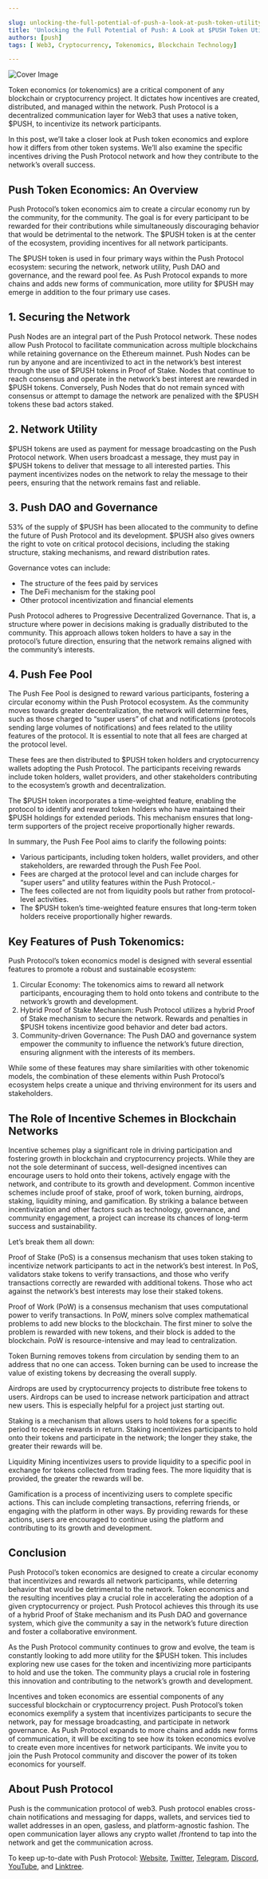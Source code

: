 ```yaml
---

slug: unlocking-the-full-potential-of-push-a-look-at-push-token-utility
title: 'Unlocking the Full Potential of Push: A Look at $PUSH Token Utility🪙'
authors: [push]
tags: [ Web3, Cryptocurrency, Tokenomics, Blockchain Technology]

---
```


![Cover Image](./cover-image.webp)

Token economics (or tokenomics) are a critical component of any blockchain or cryptocurrency project. It dictates how incentives are created, distributed, and managed within the network. Push Protocol is a decentralized communication layer for Web3 that uses a native token, $PUSH, to incentivize its network participants.

In this post, we’ll take a closer look at Push token economics and explore how it differs from other token systems. We’ll also examine the specific incentives driving the Push Protocol network and how they contribute to the network’s overall success.

## Push Token Economics: An Overview

Push Protocol’s token economics aim to create a circular economy run by the community, for the community. The goal is for every participant to be rewarded for their contributions while simultaneously discouraging behavior that would be detrimental to the network. The $PUSH token is at the center of the ecosystem, providing incentives for all network participants.

The $PUSH token is used in four primary ways within the Push Protocol ecosystem: securing the network, network utility, Push DAO and governance, and the reward pool fee. As Push Protocol expands to more chains and adds new forms of communication, more utility for $PUSH may emerge in addition to the four primary use cases.

## 1. Securing the Network

Push Nodes are an integral part of the Push Protocol network. These nodes allow Push Protocol to facilitate communication across multiple blockchains while retaining governance on the Ethereum mainnet. Push Nodes can be run by anyone and are incentivized to act in the network’s best interest through the use of $PUSH tokens in Proof of Stake. Nodes that continue to reach consensus and operate in the network’s best interest are rewarded in $PUSH tokens. Conversely, Push Nodes that do not remain synced with consensus or attempt to damage the network are penalized with the $PUSH tokens these bad actors staked.

## 2. Network Utility

$PUSH tokens are used as payment for message broadcasting on the Push Protocol network. When users broadcast a message, they must pay in $PUSH tokens to deliver that message to all interested parties. This payment incentivizes nodes on the network to relay the message to their peers, ensuring that the network remains fast and reliable.

## 3. Push DAO and Governance

53% of the supply of $PUSH has been allocated to the community to define the future of Push Protocol and its development. $PUSH also gives owners the right to vote on critical protocol decisions, including the staking structure, staking mechanisms, and reward distribution rates.

Governance votes can include:

- The structure of the fees paid by services
- The DeFi mechanism for the staking pool
- Other protocol incentivization and financial elements

Push Protocol adheres to Progressive Decentralized Governance. That is, a structure where power in decisions making is gradually distributed to the community. This approach allows token holders to have a say in the protocol’s future direction, ensuring that the network remains aligned with the community’s interests.

## 4. Push Fee Pool

The Push Fee Pool is designed to reward various participants, fostering a circular economy within the Push Protocol ecosystem. As the community moves towards greater decentralization, the network will determine fees, such as those charged to “super users” of chat and notifications (protocols sending large volumes of notifications) and fees related to the utility features of the protocol. It is essential to note that all fees are charged at the protocol level.

These fees are then distributed to $PUSH token holders and cryptocurrency wallets adopting the Push Protocol. The participants receiving rewards include token holders, wallet providers, and other stakeholders contributing to the ecosystem’s growth and decentralization.

The $PUSH token incorporates a time-weighted feature, enabling the protocol to identify and reward token holders who have maintained their $PUSH holdings for extended periods. This mechanism ensures that long-term supporters of the project receive proportionally higher rewards.

In summary, the Push Fee Pool aims to clarify the following points:

- Various participants, including token holders, wallet providers, and other stakeholders, are rewarded through the Push Fee Pool.
- Fees are charged at the protocol level and can include charges for “super users” and utility features within the Push Protocol.- 
- The fees collected are not from liquidity pools but rather from protocol-level activities.
- The $PUSH token’s time-weighted feature ensures that long-term token holders receive proportionally higher rewards.

## Key Features of Push Tokenomics:

Push Protocol’s token economics model is designed with several essential features to promote a robust and sustainable ecosystem:

1. Circular Economy: The tokenomics aims to reward all network participants, encouraging them to hold onto tokens and contribute to the network’s growth and development.
2. Hybrid Proof of Stake Mechanism: Push Protocol utilizes a hybrid Proof of Stake mechanism to secure the network. Rewards and penalties in $PUSH tokens incentivize good behavior and deter bad actors.
3. Community-driven Governance: The Push DAO and governance system empower the community to influence the network’s future direction, ensuring alignment with the interests of its members.

While some of these features may share similarities with other tokenomic models, the combination of these elements within Push Protocol’s ecosystem helps create a unique and thriving environment for its users and stakeholders.

## The Role of Incentive Schemes in Blockchain Networks

Incentive schemes play a significant role in driving participation and fostering growth in blockchain and cryptocurrency projects. While they are not the sole determinant of success, well-designed incentives can encourage users to hold onto their tokens, actively engage with the network, and contribute to its growth and development. Common incentive schemes include proof of stake, proof of work, token burning, airdrops, staking, liquidity mining, and gamification. By striking a balance between incentivization and other factors such as technology, governance, and community engagement, a project can increase its chances of long-term success and sustainability.

Let’s break them all down:

Proof of Stake (PoS) is a consensus mechanism that uses token staking to incentivize network participants to act in the network’s best interest. In PoS, validators stake tokens to verify transactions, and those who verify transactions correctly are rewarded with additional tokens. Those who act against the network’s best interests may lose their staked tokens.

Proof of Work (PoW) is a consensus mechanism that uses computational power to verify transactions. In PoW, miners solve complex mathematical problems to add new blocks to the blockchain. The first miner to solve the problem is rewarded with new tokens, and their block is added to the blockchain. PoW is resource-intensive and may lead to centralization.

Token Burning removes tokens from circulation by sending them to an address that no one can access. Token burning can be used to increase the value of existing tokens by decreasing the overall supply.

Airdrops are used by cryptocurrency projects to distribute free tokens to users. Airdrops can be used to increase network participation and attract new users. This is especially helpful for a project just starting out.

Staking is a mechanism that allows users to hold tokens for a specific period to receive rewards in return. Staking incentivizes participants to hold onto their tokens and participate in the network; the longer they stake, the greater their rewards will be.

Liquidity Mining incentivizes users to provide liquidity to a specific pool in exchange for tokens collected from trading fees. The more liquidity that is provided, the greater the rewards will be.

Gamification is a process of incentivizing users to complete specific actions. This can include completing transactions, referring friends, or engaging with the platform in other ways. By providing rewards for these actions, users are encouraged to continue using the platform and contributing to its growth and development.

## Conclusion

Push Protocol’s token economics are designed to create a circular economy that incentivizes and rewards all network participants, while deterring behavior that would be detrimental to the network. Token economics and the resulting incentives play a crucial role in accelerating the adoption of a given cryptocurrency or project. Push Protocol achieves this through its use of a hybrid Proof of Stake mechanism and its Push DAO and governance system, which give the community a say in the network’s future direction and foster a collaborative environment.

As the Push Protocol community continues to grow and evolve, the team is constantly looking to add more utility for the $PUSH token. This includes exploring new use cases for the token and incentivizing more participants to hold and use the token. The community plays a crucial role in fostering this innovation and contributing to the network’s growth and development.

Incentives and token economics are essential components of any successful blockchain or cryptocurrency project. Push Protocol’s token economics exemplify a system that incentivizes participants to secure the network, pay for message broadcasting, and participate in network governance. As Push Protocol expands to more chains and adds new forms of communication, it will be exciting to see how its token economics evolve to create even more incentives for network participants. We invite you to join the Push Protocol community and discover the power of its token economics for yourself.

## About Push Protocol

Push is the communication protocol of web3. Push protocol enables cross-chain notifications and messaging for dapps, wallets, and services tied to wallet addresses in an open, gasless, and platform-agnostic fashion. The open communication layer allows any crypto wallet /frontend to tap into the network and get the communication across.

To keep up-to-date with Push Protocol: [Website](https://push.org/), [Twitter](https://twitter.com/pushprotocol), [Telegram](https://t.me/epnsproject), [Discord](https://discord.gg/pushprotocol), [YouTube](https://www.youtube.com/c/EthereumPushNotificationService), and [Linktree](https://linktr.ee/pushprotocol).